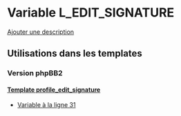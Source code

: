 # Variable L_EDIT_SIGNATURE
[Ajouter une description](https://fa-tvars.appspot.com/var/L_EDIT_SIGNATURE)

## Utilisations dans les templates

### Version phpBB2

#### [Template profile_edit_signature](subsilver/profile_edit_signature.md#readme)
* [Variable &agrave; la ligne 31](../subsilver/profile_edit_signature.tpl#L31)